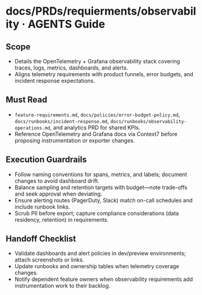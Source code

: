 # docs/PRDs/requierments/observability · AGENTS Guide

## Scope
- Details the OpenTelemetry + Grafana observability stack covering traces, logs, metrics, dashboards, and alerts.
- Aligns telemetry requirements with product funnels, error budgets, and incident response expectations.

## Must Read
- `feature-requirements.md`, `docs/policies/error-budget-policy.md`, `docs/runbooks/incident-response.md`, `docs/runbooks/observability-operations.md`, and analytics PRD for shared KPIs.
- Reference OpenTelemetry and Grafana docs via Context7 before proposing instrumentation or exporter changes.

## Execution Guardrails
- Follow naming conventions for spans, metrics, and labels; document changes to avoid dashboard drift.
- Balance sampling and retention targets with budget—note trade-offs and seek approval when deviating.
- Ensure alerting routes (PagerDuty, Slack) match on-call schedules and include runbook links.
- Scrub PII before export; capture compliance considerations (data residency, retention) in requirements.

## Handoff Checklist
- Validate dashboards and alert policies in dev/preview environments; attach screenshots or links.
- Update runbooks and ownership tables when telemetry coverage changes.
- Notify dependent feature owners when observability requirements add instrumentation work to their backlog.
